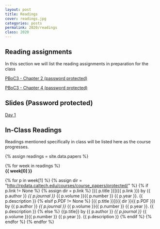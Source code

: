 ```yaml
---
layout: post
title: Readings
cover: readings.jpg
categories: posts
permalink: 2020/readings
class: 2020
---
```

## Reading assignments
In this section we will list the reading assignments in preparation for the
class 

[PBoC3 - Chapter 2 (password protected)](http://rpdata.caltech.edu/courses/course_papers/protected/PBoC3_Chapter_2.pdf)

[PBoC3 - Chapter 4 (password protected)](http://rpdata.caltech.edu/courses/course_papers/protected/PBoC3_Chapter_4.pdf)

## Slides (Password protected)

[Day 1](http://rpdata.caltech.edu/courses/course_papers/protected/be262_2020_day1.pdf)

## In-Class Readings

Readings mentioned specifically in class will be listed here as the course progresses.

{% assign readings = site.data.papers %}

{% for week in readings %}
<span style="display: block; font-weight: 500"> <b>{{ week[0] }}</b></span>

{% for p in week[1] %}
{% assign dir = "http://rpdata.caltech.edu/courses/course_papers/protected/" %}
{% if p.link != None %}
{% assign dir = p.link %}
[{{ p.title }}]({{ p.link }}) by {{ p.author }} *{{ p.journal }}* {{ p.volume }}{{ p.number }} {{ p.year }}. {{ p.description }}
{% elsif p.PDF != None %}
[{{ p.title }}]({{ dir }}{{ p.PDF }}) by {{ p.author }} *{{ p.journal }}* {{ p.volume }}{{ p.number }} {{ p.year }}. {{ p.description }}
{% else %}
{{p.title}} by {{ p.author }} *{{ p.journal }}* {{ p.volume }}{{ p.number }} {{ p.year }}. {{ p.description }}
{% endif %}
{% endfor %}
{% endfor %}
